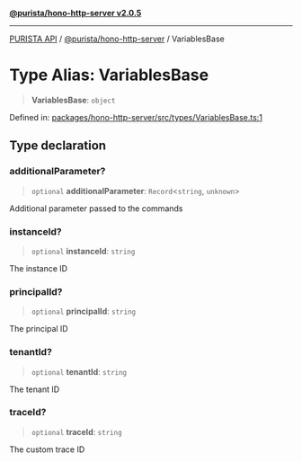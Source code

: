 [**@purista/hono-http-server v2.0.5**](../README.md)

***

[PURISTA API](../../../packages.md) / [@purista/hono-http-server](../README.md) / VariablesBase

# Type Alias: VariablesBase

> **VariablesBase**: `object`

Defined in: [packages/hono-http-server/src/types/VariablesBase.ts:1](https://github.com/puristajs/purista/blob/master/packages/hono-http-server/src/types/VariablesBase.ts#L1)

## Type declaration

### additionalParameter?

> `optional` **additionalParameter**: `Record`\<`string`, `unknown`\>

Additional parameter passed to the commands

### instanceId?

> `optional` **instanceId**: `string`

The instance ID

### principalId?

> `optional` **principalId**: `string`

The principal ID

### tenantId?

> `optional` **tenantId**: `string`

The tenant ID

### traceId?

> `optional` **traceId**: `string`

The custom trace ID
